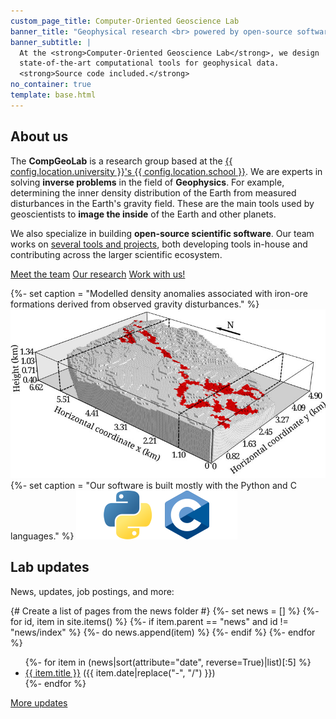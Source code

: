 ```yaml
---
custom_page_title: Computer-Oriented Geoscience Lab
banner_title: "Geophysical research <br> powered by open-source software"
banner_subtitle: |
  At the <strong>Computer-Oriented Geoscience Lab</strong>, we design
  state-of-the-art computational tools for geophysical data.
  <strong>Source code included.</strong>
no_container: true
template: base.html
---
```


<div class="container-fluid" style="background-color: var(--bs-gray-200);">
<div class="container page-section">

## About us

<div class="row gy-5 gx-5">
<div class="col-md-7">

The **CompGeoLab** is a research group based at the
[{{ config.location.university }}'s {{ config.location.school }}][uol].
We are experts in solving **inverse problems** in the field of **Geophysics**.
For example, determining the inner density distribution of the Earth from
measured disturbances in the Earth's gravity field.
These are the main tools used by geoscientists to **image the inside** of the
Earth and other planets.

We also specialize in building **open-source scientific software**.
Our team works on [several tools and projects](/software), both developing
tools in-house and contributing across the larger scientific ecosystem.

<div class="mt-5">
<a class="btn clab-button mb-4 me-2" href="/team">Meet the team</a>
<a class="btn clab-button-outline mb-4 me-2" href="/research">Our research</a>
<a class="btn clab-button-outline mb-4 me-2" href="/contact">Work with us!</a>
</div>

</div>
<div class="col-md-5">

{%- set caption = "Modelled density anomalies associated with iron-ore formations derived from observed gravity disturbances." %}
<img class="mb-5" src="/images/quadrilatero-ferrifero-density-model.png" alt="{{ caption }}" title="{{ caption }}">
{%- set caption = "Our software is built mostly with the Python and C languages." %}
<img src="/images/languages.svg" alt="{{ caption }}" title="{{ caption }}">

</div>
</div>

</div>
</div>
<div class="container-fluid">
<div class="container page-section">

## Lab updates

News, updates, job postings, and more:

{# Create a list of pages from the news folder #}
{%- set news = [] %}
{%- for id, item in site.items() %}
  {%- if item.parent == "news" and id != "news/index" %}
    {%- do news.append(item) %}
  {%- endif %}
{%- endfor %}

<ul class="mt-4">
{%- for item in (news|sort(attribute="date", reverse=True)|list)[:5] %}
<li>
<a href="/{{ item.path }}">{{ item.title }}</a>
<span class="text-muted fs-6">({{ item.date|replace("-", "/") }})</span>
</li>
{%- endfor %}
</ul>

<a class="btn btn-outline-primary mt-3" href="/news">More updates <i class="far fa-arrow-alt-circle-right ms-1" aria-hidden="true"></i></a>

</div>
</div>

[uol]: https://www.liverpool.ac.uk/earth-ocean-and-ecological-sciences/
